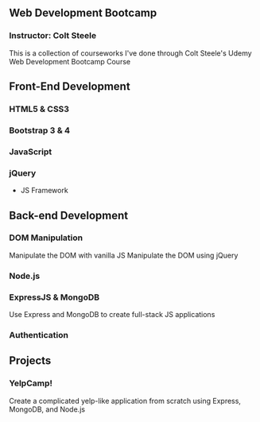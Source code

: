 ## Web Development Bootcamp
### Instructor: Colt Steele

This is a collection of courseworks I've done through Colt Steele's Udemy Web Development Bootcamp Course

## Front-End Development

### HTML5 & CSS3

### Bootstrap 3 & 4

### JavaScript 
### jQuery
- JS Framework

## Back-end Development

### DOM Manipulation

Manipulate the DOM with vanilla JS
Manipulate the DOM using jQuery

### Node.js

### ExpressJS & MongoDB
Use Express and MongoDB to create full-stack JS applications

### Authentication


## Projects

### YelpCamp! 
Create a complicated yelp-like application from scratch using Express, MongoDB, and Node.js 

